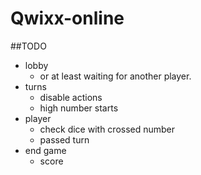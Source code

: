 # Qwixx-online
##TODO
- lobby
	- or at least waiting for another player.
- turns
	- disable actions
	- high number starts
- player
	- check dice with crossed number
	- passed turn
- end game
	- score